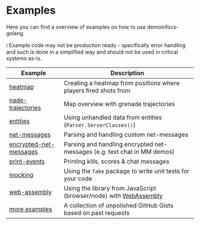 # Examples

Here you can find a overview of examples on how to use demoinfocs-golang.

:information_source: Example code may not be production ready - specifically error handling and such is done in a simplified way and should not be used in critical systems as-is.

|Example|Description
|-|-|
|[heatmap](heatmap)|Creating a heatmap from positions where players fired shots from|
|[nade-trajectories](nade-trajectories)|Map overview with grenade trajectories|
|[entities](entities)|Using unhandled data from entities (`Parser.ServerClasses()`)|
|[net-messages](net-messages)|Parsing and handling custom net-messages|
|[encrypted-net-messages](encrypted-net-messages)|Parsing and handling encrypted net-messages (e.g. text chat in MM demos)|
|[print-events](print-events)|Printing kills, scores & chat messages|
|[mocking](mocking)|Using the `fake` package to write unit tests for your code|
|[web-assembly](web-assembly)|Using the library from JavaScript (browser/node) with [WebAssembly](https://webassembly.org/)|
|[more examples](https://github.com/markus-wa/demoinfocs-golang/wiki/Additional-Examples-(Gists))|A collection of unpolished GitHub Gists based on past requests|
